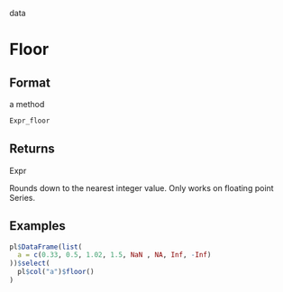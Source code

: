 data

# Floor

## Format

a method

```r
Expr_floor
```

## Returns

Expr

Rounds down to the nearest integer value. Only works on floating point Series.

## Examples

```r
pl$DataFrame(list(
  a = c(0.33, 0.5, 1.02, 1.5, NaN , NA, Inf, -Inf)
))$select(
  pl$col("a")$floor()
)
```